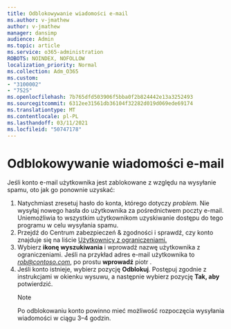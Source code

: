 ```yaml
---
title: Odblokowywanie wiadomości e-mail
ms.author: v-jmathew
author: v-jmathew
manager: dansimp
audience: Admin
ms.topic: article
ms.service: o365-administration
ROBOTS: NOINDEX, NOFOLLOW
localization_priority: Normal
ms.collection: Adm_O365
ms.custom:
- "3100002"
- "7525"
ms.openlocfilehash: 7b765dfd503906f5bba0f2b824442e13a3252493
ms.sourcegitcommit: 6312ee31561db36104f32282d019d069ede69174
ms.translationtype: MT
ms.contentlocale: pl-PL
ms.lasthandoff: 03/11/2021
ms.locfileid: "50747178"
---
```

# <a name="unblock-email"></a>Odblokowywanie wiadomości e-mail

Jeśli konto e-mail użytkownika jest zablokowane z względu na wysyłanie spamu, oto jak go ponownie uzyskać:

1. Natychmiast zresetuj hasło do konta, którego dotyczy *problem.* Nie wysyłaj nowego hasła do użytkownika za pośrednictwem poczty e-mail. Uniemożliwia to wszystkim użytkownikom uzyskiwanie dostępu do tego programu w celu wysyłania spamu.
2. Przejdź do Centrum zabezpieczeń & zgodności i sprawdź, czy konto znajduje się na liście [Użytkownicy z ograniczeniami.](https://protection.office.com/#/restrictedusers)
3. Wybierz **ikonę wyszukiwania** i wprowadź nazwę użytkownika z ograniczeniami. Jeśli na przykład adres e-mail użytkownika to *rob@contoso.com*, po prostu **wprowadź** piotr .
4. Jeśli konto istnieje, wybierz pozycję **Odblokuj**. Postępuj zgodnie z instrukcjami w okienku wysuwu, a następnie wybierz pozycję **Tak, aby** potwierdzić.  
    > [!NOTE]
    > Po odblokowaniu konto powinno mieć możliwość rozpoczęcia wysyłania wiadomości w ciągu 3–4 godzin.
